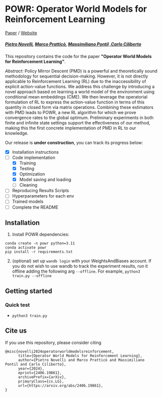 # POWR: Operator World Models for Reinforcement Learning

[Paper](https://arxiv.org/pdf/2406.19861) / [Website]()

##### [Pietro Novelli](https://scholar.google.com/citations?user=bXlwJucAAAAJ&hl=en), [Marco Pratticò](https://scholar.google.com/citations?user=gC9M9AkAAAAJ&hl=en&oi=ao), [Massimiliano Pontil](https://scholar.google.com/citations?user=lcOacs8AAAAJ&hl=it) ,[Carlo Ciliberto](https://scholar.google.com/citations?user=XUcUAisAAAAJ&hl=it)

This repository contains the code for the paper **"Operator World Models for Reinforcement Learning"**.

*Abstract:* Policy Mirror Descent (PMD) is a powerful and theoretically sound methodology for sequential decision-making. However, it is not directly applicable to Reinforcement Learning (RL) due to the inaccessibility of explicit action-value functions. We address this challenge by introducing a novel approach based on learning a world model of the environment using conditional mean embeddings (CME). We then leverage the operatorial formulation of RL to express the action-value function in terms of this quantity in closed form via matrix operations. Combining these estimators with PMD leads to POWR, a new RL algorithm for which we prove convergence rates to the global optimum. Preliminary experiments in both finite and infinite state settings support the effectiveness of our method, making this the first concrete implementation of PMD in RL to our knowledge.


Our release is **under construction**, you can track its progress below:

- [x] Installation instructions
- [ ] Code implementation
	- [x] Training
	- [x] Testing
	- [x] Optimization
	- [x] Model saving and loading
	- [ ] Cleaning
- [ ] Reproducing Results Scripts
- [ ] Hyperparameters for each env
- [ ] Trained models
- [ ] Complete the README

## Installation

1. Install POWR dependencies:
```
conda create -n powr python=3.11
conda activate powr 
pip install -r requirements.txt
```

2. (optional) set up `wandb login` with your WeightsAndBiases account. If you do not wish to use wandb to track the experiment results, run it offline adding the following arg `--offline`. For example, `python3 train.py --offline`

## Getting started

### Quick test
- `python3 train.py`

## Cite us
If you use this repository, please consider citing
```
@misc{novelli2024operatorworldmodelsreinforcement,
      title={Operator World Models for Reinforcement Learning}, 
      author={Pietro Novelli and Marco Pratticò and Massimiliano Pontil and Carlo Ciliberto},
      year={2024},
      eprint={2406.19861},
      archivePrefix={arXiv},
      primaryClass={cs.LG},
      url={https://arxiv.org/abs/2406.19861}, 
}
```
